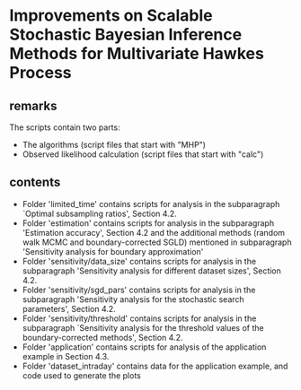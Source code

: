 # Improvements on Scalable Stochastic Bayesian Inference Methods for Multivariate Hawkes Process


## remarks

The scripts contain two parts:
- The algorithms (script files that start with "MHP")
- Observed likelihood calculation (script files that start with "calc")

## contents

- Folder 'limited_time' contains scripts for analysis in the subparagraph `Optimal subsampling ratios', Section 4.2.
- Folder 'estimation' contains scripts for analysis in the subparagraph 'Estimation accuracy', Section 4.2 and the additional methods (random walk MCMC and boundary-corrected SGLD) mentioned in subparagraph 'Sensitivity analysis for boundary approximation'
- Folder 'sensitivity/data_size' contains scripts for analysis in the subparagraph 'Sensitivity analysis for different dataset sizes', Section 4.2.
- Folder 'sensitivity/sgd_pars' contains scripts for analysis in the subparagraph 'Sensitivity analysis for the stochastic search parameters', Section 4.2.
- Folder 'sensitivity/threshold' contains scripts for analysis in the subparagraph `Sensitivity analysis for the threshold values of the boundary-corrected methods', Section 4.2.
- Folder 'application' contains scripts for analysis of the application example in Section 4.3.
- Folder 'dataset_intraday' contains data for the application example, and code used to generate the plots
